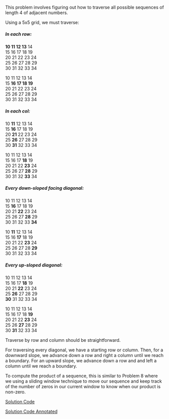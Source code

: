 
This problem involves figuring out how to traverse all possible sequences of length 4 of adjacent numbers.

Using a 5x5 grid, we must traverse:

##### In each row:

__10 11 12 13__ 14  
15 16 17 18 19  
20 21 22 23 24  
25 26 27 28 29  
30 31 32 33 34  

10 11 12 13 14  
15 **16 17 18 19**  
20 21 22 23 24  
25 26 27 28 29  
30 31 32 33 34  

##### In each col:

10 **11** 12 13 14  
15 **16** 17 18 19  
20 **21** 22 23 24  
25 **26** 27 28 29  
30 **31** 32 33 34  

10 11 12 13 14  
15 16 17 **18** 19  
20 21 22 **23** 24  
25 26 27 **28** 29  
30 31 32 **33** 34  

##### Every down-sloped facing diagonal:

10 11 12 13 14  
15 **16** 17 18 19  
20 21 **22** 23 24  
25 26 27 **28** 29  
30 31 32 33 **34**  

10 **11** 12 13 14  
15 16 **17** 18 19  
20 21 22 **23** 24  
25 26 27 28 **29**  
30 31 32 33 34  

##### Every up-sloped diagonal:

10 11 12 13 14  
15 16 17 **18** 19  
20 21 **22** 23 24  
25 **26** 27 28 29  
**30** 31 32 33 34  

10 11 12 13 14  
15 16 17 18 **19**  
20 21 22 **23** 24  
25 26 **27** 28 29  
30 **31** 32 33 34  


Traverse by row and column should be straightforward.

For traversing every diagonal, we have a starting row or column. 
Then, for a downward slope, we advance down a row and right a column until we reach a boundary. 
For an upward slope, we advance down a row and and left a column until we reach a boundary.


To compute the product of a sequence, this is similar to Problem 8 
where we using a sliding window technique to move our sequence 
and keep track of the number of zeros in our current window to know when our product is non-zero.

[Solution Code](https://github.com/zhaohanson1/project_euler_plus/blob/master/011%20-%20Largest%20product%20in%20a%20grid/solution.py)

[Solution Code Annotated](https://github.com/zhaohanson1/project_euler_plus/blob/master/011%20-%20Largest%20product%20in%20a%20grid/solution_annotated.py)
